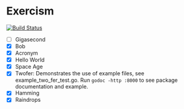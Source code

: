 # Exercism

[![Build Status](https://semaphoreci.com/api/v1/riacataquian/exercism/branches/master/shields_badge.svg)](https://semaphoreci.com/riacataquian/exercism)

- [ ] Gigasecond
- [x] Bob
- [x] Acronym
- [x] Hello World
- [x] Space Age
- [x] Twofer: Demonstrates the use of example files, see example_two_fer_test.go.
  Run `godoc -http :8000` to see package documentation and example.
- [x] Hamming
- [x] Raindrops
